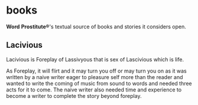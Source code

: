 # books

**Word** **Prostitute&reg;**'s textual source of books and stories it considers open.

## Lacivious

Lacivious is Foreplay of Lassivyous that is sex of Lascivious which is life.

As Foreplay, it will flirt and it may turn you off or may turn you on as it was written by a naive writer eager to pleasure self more than the reader and wanted to write the coming of music from sound to words and needed three acts for it to come. The naive writer also needed time and experience to become a writer to complete the story beyond foreplay.